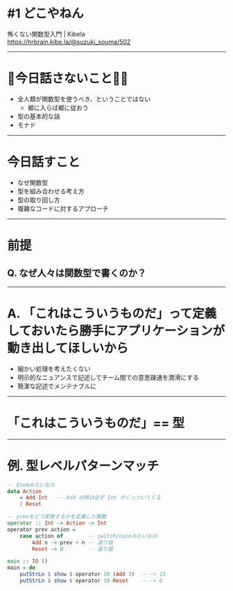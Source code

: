 # #1 どこやねん
怖くない関数型入門 | Kibela   
https://hrbrain.kibe.la/@suzuki_souma/502

---

# 🙅今日話さないこと🙅‍♂
- 全人類が関数型を使うべき、ということではない
    - 郷に入らば郷に従おう
- 型の基本的な話
- モナド

---

# 今日話すこと
- なぜ関数型
- 型を組み合わせる考え方
- 型の取り回し方
- 複雑なコードに対するアプローチ

---

# 前提
## Q. なぜ人々は関数型で書くのか？

---

# A. 「これはこういうものだ」って定義しておいたら勝手にアプリケーションが動き出してほしいから
- 細かい処理を考えたくない
- 明示的なニュアンスで記述してチーム間での意思疎通を潤滑にする
- 簡潔な記述でメンテナブルに

---

# 「これはこういうものだ」== 型

---

# 例. 型レベルパターンマッチ

```haskell
-- Enumみたいなの
data Action
    = Add Int   -- Add の時は必ず Int がくっついてくる
    | Reset

-- prevをどう変更するかを定義した関数
operator :: Int -> Action -> Int
operator prev action =
    case action of        -- switch/caseみたいなの
        Add n -> prev + n -- 返り値
        Reset -> 0        -- 返り値

main :: IO ()
main = do 
    putStrLn $ show $ operator 10 (Add 3)  -- -> 13
    putStrLn $ show $ operator 10 Reset    -- -> 0
```
